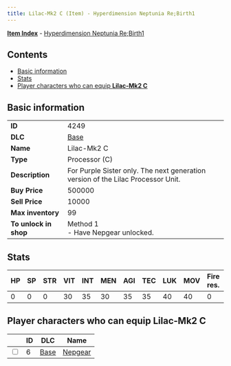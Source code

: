```yaml
---
title: Lilac-Mk2 C (Item) - Hyperdimension Neptunia Re;Birth1
---
```


[**Item Index**](/neptunia/rb1/item/index.html) - [Hyperdimension Neptunia Re;Birth1](/neptunia/rb1)

## Contents

- [Basic information](#basic-information)
- [Stats](#stats)
- [Player characters who can equip **Lilac-Mk2 C**](#player-characters-who-can-equip-lilac-mk2-c)

## Basic information

|   |   |
| -- | -- |
| **ID** | 4249 |
| **DLC** | [Base](/neptunia/rb1/dlc/1-base.html) |
| **Name** | Lilac-Mk2 C |
| **Type** | Processor (C) |
| **Description** | For Purple Sister only. The next generation version of the Lilac Processor Unit. |
| **Buy Price** | 500000 |
| **Sell Price** | 10000 |
| **Max inventory** | 99 |
| **To unlock in shop** | Method 1<br />- Have Nepgear unlocked. |


## Stats

| HP | SP | STR | VIT | INT | MEN | AGI | TEC | LUK | MOV | Fire res. | Ice res. | Wind res. | Lightning res. |
| -- | -- | --- | --- | --- | --- | --- | --- | --- | --- | --------- | -------- | --------- | -------------- |
| 0 | 0 | 0 | 30 | 35 | 30 | 35 | 35 | 40 | 40 | 0 | 0 | 0 | 0 |


## Player characters who can equip **Lilac-Mk2 C**

|    | ID | DLC | Name |
| -- | -- | --- | ---- |
| <input type="checkbox" id="rb1-player-1-6" class="trackbox" /> | 6 | [Base](/neptunia/rb1/dlc/1-base.html) | [Nepgear](/neptunia/rb1/player/1-6-nepgear.html) |
